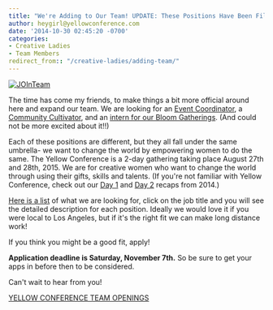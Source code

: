 ```yaml
---
title: "We're Adding to Our Team! UPDATE: These Positions Have Been Filled. Thanks!"
author: heygirl@yellowconference.com
date: '2014-10-30 02:45:20 -0700'
categories:
- Creative Ladies
- Team Members
redirect_from:: "/creative-ladies/adding-team/"
---
```


[![JOInTeam](https://yellow-blog-images.imgix.net/2014/10/JOInTeam1.jpg)](https://yellow-blog-images.imgix.net/2014/10/JOInTeam1.jpg)

The time has come my friends, to make things a bit more official around here and expand our team. We
are looking for an [Event Coordinator](http://yellowconference.com/event-coordinator/), a
[Community Cultivator](http://yellowconference.com/community-cultivator/), and an
[intern for our Bloom Gatherings](http://yellowconference.com/bloom-gathering-intern/). (And could
not be more excited about it!!)

Each of these positions are different, but they all fall under the same umbrella- we want to change
the world by empowering women to do the same. The Yellow Conference is a 2-day gathering taking
place August 27th and 28th, 2015\. We are for creative women who want to change the world through
using their gifts, skills and talents. (If you're not familiar with Yellow Conference, check out our
[Day 1](http://yellowconference.com/yellow-conference-2014-recap-day-1/) and
[Day 2](http://yellowconference.com/yellow-conference-2014-recap-day-2/) recaps from 2014.)

[Here is a list](http://yellowconference.com/team-openings/) of what we are looking for, click on
the job title and you will see the detailed description for each position. Ideally we would love it
if you were local to Los Angeles, but if it's the right fit we can make long distance work!

If you think you might be a good fit, apply!

**Application deadline is Saturday, November 7th.** So be sure to get your apps in before then to be
considered.

Can't wait to hear from you!

[YELLOW CONFERENCE TEAM OPENINGS](http://yellowconference.com/team-openings/)
